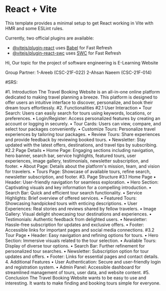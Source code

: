 # React + Vite

This template provides a minimal setup to get React working in Vite with HMR and some ESLint rules.

Currently, two official plugins are available:

- [@vitejs/plugin-react](https://github.com/vitejs/vite-plugin-react/blob/main/packages/plugin-react/README.md) uses [Babel](https://babeljs.io/) for Fast Refresh
- [@vitejs/plugin-react-swc](https://github.com/vitejs/vite-plugin-react-swc) uses [SWC](https://swc.rs/) for Fast Refresh

Hi, Our topic for the project of software engineering is E-Learning Website

Group Partner: 
1-Areeb (CSC-21F-022)
2-Ahsan Naeem (CSC-21F-014)

#SRS:

#1. Introduction
The Travel Booking Website is an all-in-one online platform dedicated to making travel planning a breeze. This platform is designed to offer users an intuitive interface to discover, personalize, and book their dream tours effortlessly.
#2. Functionalities
#2.1 User Interaction
•	Tour Search: Users can easily search for tours using keywords, locations, or preferences.
•	Login/Register: Access personalized features by creating an account or logging in securely.
•	Tour Cards: Users can view, compare, and select tour packages conveniently.
•	Customize Tours: Personalize travel experiences by tailoring tour packages.
•	Review Tours: Share experiences and provide feedback by reviewing booked tours.
•	Newsletter: Stay updated with the latest offers, destinations, and travel tips by subscribing.
#2.2 Page Details
•	Home Page: Engaging sections including navigation, hero banner, search bar, service highlights, featured tours, user experiences, image gallery, testimonials, newsletter subscription, and footer.
•	About Page: Details about the platform's mission, team, and vision for travelers.
•	Tours Page: Showcase of available tours, refine search, newsletter subscription, and footer.
#3. Page Structure
#3.1 Home Page
•	Header: User-friendly navigation for seamless exploration.
•	Hero Section: Captivating visuals and key information for a compelling introduction.
•	Search Bar: Quick and efficient tour search functionality.
•	Service Highlights: Brief overview of offered services.
•	Featured Tours: Showcasing handpicked tours with enticing descriptions.
•	User Experiences: Real stories and reviews shared by fellow travelers.
•	Image Gallery: Visual delight showcasing tour destinations and experiences.
•	Testimonials: Authentic feedback from delighted users.
•	Newsletter: Hassle-free subscription for updates and exclusive offers.
•	Footer: Accessible links for important pages and social media connections.
#3.2 Tour Page
•	Header: Easy navigation and refining options for tours.
•	Hero Section: Immersive visuals related to the tour selection.
•	Available Tours: Display of diverse tour options.
•	Search Bar: Further refinement for personalized tour searches.
•	Newsletter: Subscription option for tour updates and offers.
•	Footer: Links for essential pages and contact details.
4. Additional Features
•	User Authentication: Secure and user-friendly login and registration system.
•	Admin Panel: Accessible dashboard for streamlined management of tours, user data, and website content.
#5. Conclusion
The Travel Booking Website wants to be easy to use and interesting. It wants to make finding and booking tours simple for everyone.
